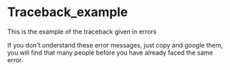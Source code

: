 # Traceback_example
This is the example of the traceback given in errors

If you don't understand these error messages, just copy and google them, you will find that many people before you have already faced the same error.
